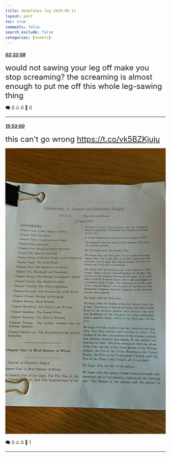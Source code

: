 ```yaml
---
title: deepfates log 2019-06-12
layout: post
toc: true
comments: false
search_exclude: false
categories: [tweets]
---
```



#### <a href = "https://twitter.com/deepfates/status/1138725868245700608">*02:32:58*</a>

<font size="5">would not sawing your leg off make you stop screaming? the screaming is almost enough to put me off this whole leg-sawing thing</font>



🗨️ 0 ♺ 0 🤍  0   

---
    
#### <a href = "https://twitter.com/deepfates/status/1138927206078472192">*15:53:00*</a>

<font size="5">this can't go wrong  https://t.co/vk5BZKjuju</font>

![image from twitter](/images/from_twitter/D85IP2-U0AA2t_J.jpg)


🗨️ 0 ♺ 0 🤍  1   

---
    
            

